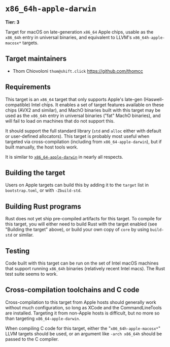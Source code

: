 # `x86_64h-apple-darwin`

**Tier: 3**

Target for macOS on late-generation `x86_64` Apple chips, usable as the
`x86_64h` entry in universal binaries, and equivalent to LLVM's
`x86_64h-apple-macosx*` targets.

## Target maintainers

- Thom Chiovoloni `thom@shift.click` <https://github.com/thomcc>

## Requirements

This target is an `x86_64` target that only supports Apple's late-gen
(Haswell-compatible) Intel chips. It enables a set of target features available
on these chips (AVX2 and similar), and MachO binaries built with this target may
be used as the `x86_64h` entry in universal binaries ("fat" MachO binaries), and
will fail to load on machines that do not support this.

It should support the full standard library (`std` and `alloc` either with
default or user-defined allocators). This target is probably most useful when
targeted via cross-compilation (including from `x86_64-apple-darwin`), but if
built manually, the host tools work.

It is similar to [`x86_64-apple-darwin`](apple-darwin.md) in nearly all
respects.

## Building the target

Users on Apple targets can build this by adding it to the `target` list in
`bootstrap.toml`, or with `-Zbuild-std`.

## Building Rust programs

Rust does not yet ship pre-compiled artifacts for this target. To compile for
this target, you will either need to build Rust with the target enabled (see
"Building the target" above), or build your own copy of `core` by using
`build-std` or similar.

## Testing

Code built with this target can be run on the set of Intel macOS machines that
support running `x86_64h` binaries (relatively recent Intel macs). The Rust test
suite seems to work.

## Cross-compilation toolchains and C code

Cross-compilation to this target from Apple hosts should generally work without
much configuration, so long as XCode and the CommandLineTools are installed.
Targeting it from non-Apple hosts is difficult, but no more so than targeting
`x86_64-apple-darwin`.

When compiling C code for this target, either the "`x86_64h-apple-macosx*`" LLVM
targets should be used, or an argument like `-arch x86_64h` should be passed to
the C compiler.
